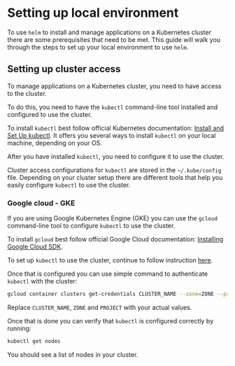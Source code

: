 # Setting up local environment

To use `helm` to install and manage applications on a Kubernetes cluster there are some prerequisites that need to be met. 
This guide will walk you through the steps to set up your local environment to use `helm`. 

## Setting up cluster access

To manage applications on a Kubernetes cluster, you need to have access to the cluster. 

To do this, you need to have the `kubectl` command-line tool installed and configured to use the cluster.

To install `kubectl` best follow official Kubernetes documentation: [Install and Set Up kubectl](https://kubernetes.io/docs/tasks/tools/).
It offers you several ways to install `kubectl` on your local machine, depending on your OS.

After you have installed `kubectl`, you need to configure it to use the cluster.

Cluster access configurations for `kubectl` are stored in the `~/.kube/config` file.
Depending on your cluster setup there are different tools that help you easily configure `kubectl` to use the cluster.

### Google cloud - GKE

If you are using Google Kubernetes Engine (GKE) you can use the `gcloud` command-line tool to configure `kubectl` to use the cluster.

To install `gcloud` best follow official Google Cloud documentation: [Installing Google Cloud SDK](https://cloud.google.com/sdk/docs/install).

To set up `kubectl` to use the cluster, continue to follow instruction [here](https://cloud.google.com/kubernetes-engine/docs/how-to/cluster-access-for-kubectl#install_plugin).

Once that is configured you can use simple command to authenticate `kubectl` with the cluster:

```bash
gcloud container clusters get-credentials CLUSTER_NAME --zone=ZONE --project=PROJECT
```

Replace `CLUSTER_NAME`, `ZONE` and `PROJECT` with your actual values.

Once that is done you can verify that `kubectl` is configured correctly by running:

```bash
kubectl get nodes
```

You should see a list of nodes in your cluster.